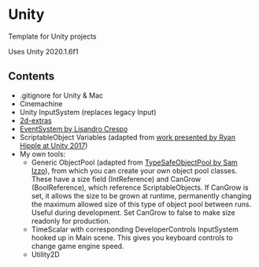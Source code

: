 # Unity
Template for Unity projects

Uses Unity 2020.1.6f1

## Contents
- .gitignore for Unity & Mac
- Cinemachine
- Unity InputSystem (replaces legacy Input)
- [2d-extras](https://github.com/Unity-Technologies/2d-extras)
- [EventSystem by Lisandro Crespo](https://github.com/lisandroct/EventSystem)
- ScriptableObject Variables (adapted from [work presented by Ryan Hipple at Unity 2017](https://github.com/roboryantron/Unite2017))
- My own tools:
    - Generic ObjectPool (adapted from [TypeSafeObjectPool by Sam Izzo](https://github.com/samizzo/TypeSafeObjectPool)), from which you can create your own object pool classes. These have a size field (IntReference) and CanGrow (BoolReference), which reference ScriptableObjects. If CanGrow is set, it allows the size to be grown at runtime, permanently changing the maximum allowed size of this type of object pool between runs. Useful during development. Set CanGrow to false to make size readonly for production.
    - TimeScalar with corresponding DeveloperControls InputSystem hooked up in Main scene. This gives you keyboard controls to change game engine speed.
    - Utility2D 
